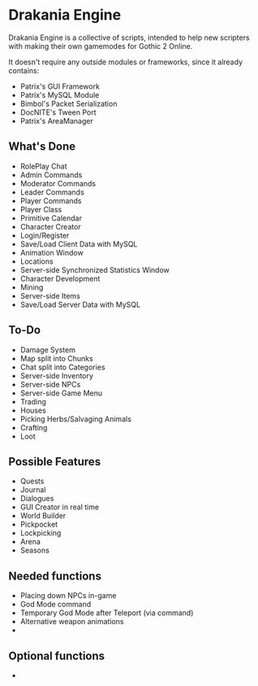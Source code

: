 # Drakania Engine
Drakania Engine is a collective of scripts, intended to help new scripters with making their own gamemodes for Gothic 2 Online.

It doesn't require any outside modules or frameworks, since it already contains:
- Patrix's GUI Framework
- Patrix's MySQL Module
- Bimbol's Packet Serialization
- DocNITE's Tween Port
- Patrix's AreaManager

## What's Done
- RolePlay Chat
- Admin Commands
- Moderator Commands
- Leader Commands
- Player Commands
- Player Class
- Primitive Calendar
- Character Creator
- Login/Register
- Save/Load Client Data with MySQL
- Animation Window
- Locations
- Server-side Synchronized Statistics Window
- Character Development
- Mining
- Server-side Items
- Save/Load Server Data with MySQL

## To-Do
- Damage System
- Map split into Chunks
- Chat split into Categories
- Server-side Inventory
- Server-side NPCs
- Server-side Game Menu
- Trading
- Houses
- Picking Herbs/Salvaging Animals
- Crafting
- Loot

## Possible Features
- Quests
- Journal
- Dialogues
- GUI Creator in real time
- World Builder
- Pickpocket
- Lockpicking
- Arena
- Seasons

## Needed functions
- Placing down NPCs in-game
- God Mode command
- Temporary God Mode after Teleport (via command)
- Alternative weapon animations
-

## Optional functions
-